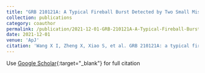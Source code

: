 ```yaml
---
title: "GRB 210121A: A Typical Fireball Burst Detected by Two Small Missions"
collection: publications
category: coauthor
permalink: /publication/2021-12-01-GRB-210121A-A-Typical-Fireball-Burst-Detected-by-Two-Small-Missions
date: 2021-12-01
venue: 'ApJ'
citation: 'Wang X I, Zheng X, Xiao S, et al. GRB 210121A: a typical fireball burst detected by two small missions[J]. The Astrophysical Journal, 2021, 922(2): 237.'
---
```

Use [Google Scholar](https://scholar.google.com/scholar?q=GRB+210121A:+A+Typical+Fireball+Burst+Detected+by+Two+Small+Missions){:target="_blank"} for full citation
